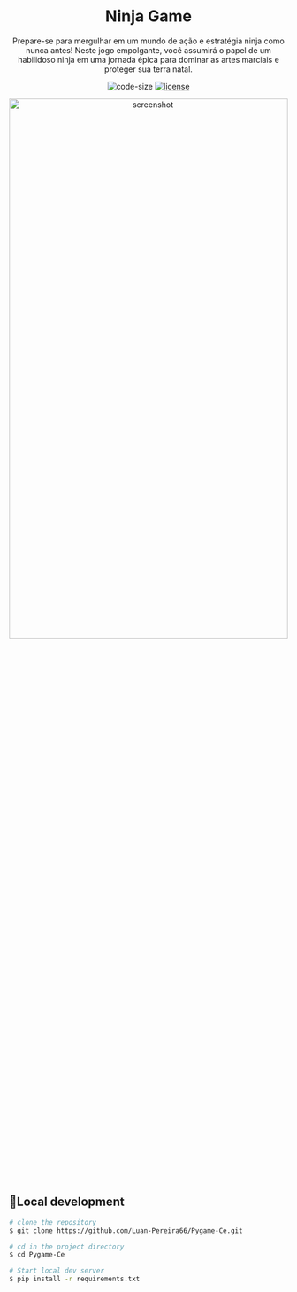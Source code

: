 <h1 align=center>Ninja Game</h1>
<p align=center>Prepare-se para mergulhar em um mundo de ação e estratégia ninja como nunca antes! Neste jogo empolgante, você assumirá o papel de um habilidoso ninja em uma jornada épica para dominar as artes marciais e proteger sua terra natal.</p>

<p align=center>
     <img src="https://img.shields.io/github/languages/code-size/Luan-Pereira66/Pygame-Ce" alt="code-size">
     <a href="https://github.com/Luan-Pereira66/Pygame-Ce/blob/main/LICENSE">
     <img src="https://img.shields.io/github/license/Luan-Pereira66/Pygame-Ce" alt="license"></a>
    
</p>

<p align="center">
<img src="https://i.imghippo.com/files/W9Q0j1715526841.png" alt="screenshot" width="100%" height="50%">
</p>

## 🔧Local development

```bash
# clone the repository
$ git clone https://github.com/Luan-Pereira66/Pygame-Ce.git

# cd in the project directory
$ cd Pygame-Ce

# Start local dev server
$ pip install -r requirements.txt
```
